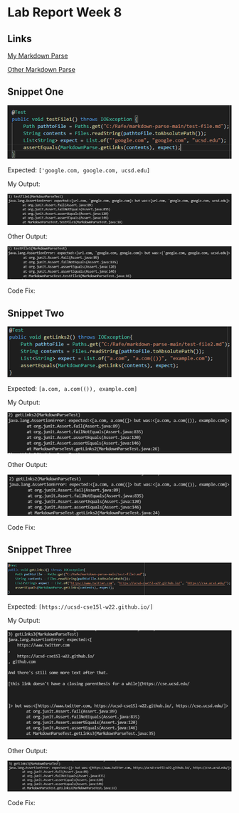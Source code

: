# Lab Report Week 8

## Links
[My Markdown Parse](https://github.com/rafegers0n/markdown-parse)

[Other Markdown Parse](https://github.com/BenX-64/markdown-parse)

## Snippet One
![image](SnippetTest1.PNG)

Expected: `['google.com, google.com, ucsd.edu]`

My Output:

![image](SnippetOutput4.PNG)

Other Output:

![image](OtherFail1.PNG)

Code Fix:


## Snippet Two
![image](SnippetTest2.PNG)

Expected: `[a.com, a.com(()), example.com]`

My Output:

![image](SnippetOutput2.PNG)

Other Output:

![image](OtherFail2.PNG)

Code Fix:

## Snippet Three
![image](SnippetTest3.PNG)

Expected: `[https://ucsd-cse15l-w22.github.io/]`

My Output:

![image](SnippetOutput3.PNG)

Other Output:

![image](OtherFail3.PNG)

Code Fix:
